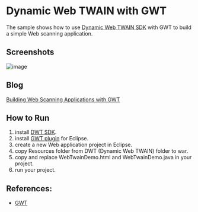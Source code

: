 Dynamic Web TWAIN with GWT
===========================

The sample shows how to use [Dynamic Web TWAIN SDK][1] with GWT to build a simple Web scanning application.

Screenshots
-----------
![image](http://www.codepool.biz/wp-content/uploads/2015/03/gwt_dwt.png)

Blog
----
[Building Web Scanning Applications with GWT][5]

How to Run
-----------
1. install [DWT SDK][2].
1. install [GWT plugin][3] for Eclipse.
2. create a new Web application project in Eclipse.
3. copy Resources folder from DWT (Dynamic Web TWAIN) folder to war.
4. copy and replace WebTwainDemo.html and WebTwainDemo.java in your project.
5. run your project.

References:
-----------
* [GWT][4]

[1]:http://www.dynamsoft.com/Products/WebTWAIN_Overview.aspx
[2]:https://www.dynamsoft.com/Secure/Register_ClientInfo.aspx?productName=WebTWAIN&from=FromDownload
[3]:https://developers.google.com/eclipse/docs/download
[4]:http://www.gwtproject.org/doc/latest/DevGuide.html
[5]:http://www.codepool.biz/twain/web-scanning-applications-with-gwt.html

